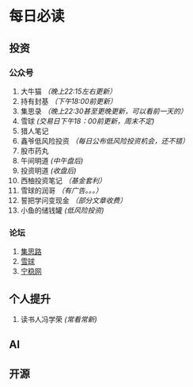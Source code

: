# 每日必读

## 投资

### 公众号

1. 大牛猫 *（晚上22:15左右更新）*
1. 持有封基 *（下午18:00前更新）*
1. 集思录 *（晚上22:30甚至更晚更新，可以看前一天的）*
1. 雪球 *(交易日下午18：00前更新，周末不定)*
1. 猎人笔记
1. 鑫爷低风险投资 *（每日公布低风险投资机会，还不错）*
1. 股市药丸
1. 午间明道 *(中午盘后)*
1. 投资明道 *(收盘后)*
1. 西柚投资笔记 *（基金套利）*
1. 雪球的润哥 *（有广告。。。）*
1. 誓把学问变现金 *（部分文章收费）*
1. 小鱼的储钱罐 *(低风险投资)*



### 论坛

1. [集思路](https://www.jisilu.cn/)
1. [雪球](https://xueqiu.com/)
1. [宁稳网](https://www.ninwin.cn/)


## 个人提升

1. 读书人冯学荣 *(常看常新)*


## AI


## 开源

